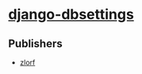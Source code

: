 # [django-dbsettings](https://pypi.org/project/django-dbsettings)



## Publishers
- [zlorf](https://pypi.org/user/zlorf)

